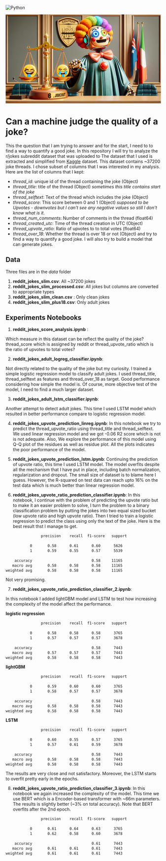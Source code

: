 
![Python](https://img.shields.io/badge/python-3.8-blue.svg)
<div style="text-align: center;">
    <img src="images/funny_measure_webpage.png" width="600" />
</div>

# Can a machine judge the quality of a joke?
This the question that I am trying to answer and for the start, I need to to find a way to quantify a good joke. In this repository I will try to analyze the r/jokes subreddit dataset that was uploaded to The dataset that I used is extracted and simplified from [Kaggle](https://www.kaggle.com/datasets/bwandowando/reddit-rjokes-dataset) dataset. This dataset contains ~37200 joke threads.
I chose subset of columns that I was interested in my analysis.
Here are the list of columns that I kept:
- *thread_id*: unique id of the thread containing the joke (Object)
- *thread_title*: title of the thread (Object) *sometimes this title contains start of the joke*
- *thread_selftext*: Text of the thread which includes the joke (Object)
- *thread_score*: This score between 0 and 1 (Object) *supposed to be Upvotes - downvotes but I can't see any negative values so still I don't know what is it.*
- *thread_num_comments*: Number of comments in the thread (float64)
- *thread_created_utc*: Time of the thread creation in UTC (Object)
- *thread_upvote_ratio*: Ratio of upvotes to to total votes (float64)
- *thread_over_18*: Whether the thread is over 18 or not (Object)
 and try to find a way to quantify a good joke. I will also try to build a model that can generate jokes.

 ## Data 
Three files are in the *data* folder
1) **reddit_jokes_slim.csv**: All ~37200 jokes
2) **reddit_jokes_slim_processed.csv**: All jokes but columns are converted to appropriate types
3) **reddit_jokes_slim_clean.csv** : Only clean jokes
4) **reddit_jokes_slim_plus18.csv**: Only adult jokes

## Experiments Notebooks
1) **reddit_jokes_score_analysis.ipynb** : 

Which measure in this dataset can be reflect the quality of the joke? thread_score which is assigned by reddit or thread_upvote_ratio which is the ratio of upvotes to total votes?

2) **reddit_jokes_adult_logreg_classifier.ipynb**:

Not directly related to the quality of the joke but my curiosity. I trained a simple logistic regression model to classify adult jokes. I used thread_title, thread_selftext as features and thread_over_18 as target. Good performance considering how simple the model is. Of course, more objective test of the model, I need to find a much larger dataset.

3) **reddit_jokes_adult_lstm_classifier.ipynb**:

Another attempt to detect adult jokes. This time I used LSTM model which resulted in better performance compare to logistic regression model.

4) **reddit_jokes_upvote_prediction_linreg.ipynb**:
In this notebook we try to predict the thread_upvote_ratio using thread_title and thread_selftext. We used linear regression model and we got -0.06 R2 score which is not is not adequate. Also, We explore the performance of this model using Q-Q plot of the residues as well as residue plot. All the plots indicates the poor performance of the model.

5) **reddit_jokes_upvote_prediction_lstm.ipynb**:
Continuing the prediction of upvote ratio, this time I used LSTM model. The model overfits despite all the mechanism that I have put in place, including batch normalization, regularization and dropout. The small size of dataset is to blame here I guess. However, the R-squared on test data can reach upto 16% on the test data which is much better than linear regression model. 

6) **reddit_jokes_upvote_ratio_prediction_classifier.ipynb**:
In this notebook, I continue with the problem of predicting the upvote ratio but to make it an easier problem to solve, I turn the problem to a binary classification problem by putting the jokes into two equal sized bucket (low upvote ratio and  high upvote ratio). Then I tried to train a logistic regression to predict the class using only the text of the joke. Here is the best result thst I manage to get.
```
                precision    recall  f1-score   support

           0       0.58      0.61      0.60      5626
           1       0.59      0.55      0.57      5539

    accuracy                           0.58     11165
   macro avg       0.58      0.58      0.58     11165
weighted avg       0.58      0.58      0.58     11165
```
Not very promising.

7) **reddit_jokes_upvote_ratio_prediction_classifier_2.ipynb**:

In this notebook I added lightGBM model and LSTM to test how increasing the complexity of the model affect the performance.
                
**logistic regression**   
```             
                precision    recall  f1-score   support

           0       0.58      0.58      0.58      3765
           1       0.57      0.57      0.57      3678

    accuracy                           0.58      7443
   macro avg       0.57      0.57      0.57      7443
weighted avg       0.58      0.58      0.58      7443
```

**lightGBM**
```
                precision    recall  f1-score   support

           0       0.59      0.60      0.60      3765
           1       0.58      0.57      0.57      3678

    accuracy                           0.58      7443
   macro avg       0.58      0.58      0.58      7443
weighted avg       0.58      0.58      0.58      7443
```
**LSTM**
```
                precision    recall  f1-score   support

           0       0.60      0.55      0.57      3765
           1       0.57      0.61      0.59      3678

    accuracy                           0.58      7443
   macro avg       0.58      0.58      0.58      7443
weighted avg       0.58      0.58      0.58      7443
```

The results are very close and not satisfactory. Moreover, the LSTM starts to overfit pretty early in the epochs.

8) **reddit_jokes_upvote_ratio_prediction_classifier_3.ipynb**:
In this notebook we again increased the complexity of the model. This time we use BERT which is a Encoder-based transformer with ~66m parameters. The results is slightly better (~3% on total accuracy). Note that BERT overfits after the 2nd epoch.
```
                precision    recall  f1-score   support

           0       0.61      0.64      0.63      3765
           1       0.62      0.58      0.60      3678

    accuracy                           0.61      7443
   macro avg       0.61      0.61      0.61      7443
weighted avg       0.61      0.61      0.61      7443
```